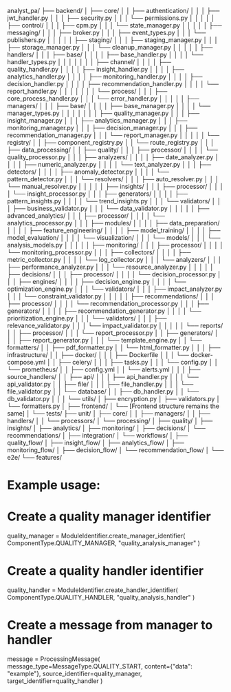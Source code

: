 analyst_pa/
├── backend/
│   ├── core/
│   │   ├── authentication/
│   │   │   ├── jwt_handler.py
│   │   │   ├── security.py
│   │   │   └── permissions.py
│   │   │
│   │   ├── control/
│   │   │   ├── cpm.py
│   │   │   └── state_manager.py
│   │   │
│   │   ├── messaging/
│   │   │   ├── broker.py
│   │   │   ├── event_types.py
│   │   │   └── publishers.py
│   │   │
│   │   ├── staging/
│   │   │   ├── staging_manager.py
│   │   │   ├── storage_manager.py
│   │   │   └── cleanup_manager.py
│   │   │
│   │   ├── handlers/
│   │   │   ├── base/
│   │   │   │   ├── base_handler.py
│   │   │   │   └── handler_types.py
│   │   │   │
│   │   │   ├── channel/
│   │   │   │   ├── quality_handler.py
│   │   │   │   ├── insight_handler.py
│   │   │   │   ├── analytics_handler.py
│   │   │   │   ├── monitoring_handler.py
│   │   │   │   ├── decision_handler.py
│   │   │   │   ├── recommendation_handler.py
│   │   │   │   └── report_handler.py
│   │   │   │
│   │   │   └── process/
│   │   │       ├── core_process_handler.py
│   │   │       └── error_handler.py
│   │   │
│   │   ├── managers/
│   │   │   ├── base/
│   │   │   │   ├── base_manager.py
│   │   │   │   └── manager_types.py
│   │   │   │
│   │   │   ├── quality_manager.py
│   │   │   ├── insight_manager.py
│   │   │   ├── analytics_manager.py
│   │   │   ├── monitoring_manager.py
│   │   │   ├── decision_manager.py
│   │   │   ├── recommendation_manager.py
│   │   │   └── report_manager.py
│   │   │
│   │   └── registry/
│   │       ├── component_registry.py
│   │       └── route_registry.py
│   │
│   ├── data_processing/
│   │   ├── quality/
│   │   │   ├── processor/
│   │   │   │   └── quality_processor.py
│   │   │   ├── analyzers/
│   │   │   │   ├── date_analyzer.py
│   │   │   │   ├── numeric_analyzer.py
│   │   │   │   └── text_analyzer.py
│   │   │   ├── detectors/
│   │   │   │   ├── anomaly_detector.py
│   │   │   │   └── pattern_detector.py
│   │   │   └── resolvers/
│   │   │       ├── auto_resolver.py
│   │   │       └── manual_resolver.py
│   │   │
│   │   ├── insights/
│   │   │   ├── processor/
│   │   │   │   └── insight_processor.py
│   │   │   ├── generators/
│   │   │   │   ├── pattern_insights.py
│   │   │   │   └── trend_insights.py
│   │   │   └── validators/
│   │   │       ├── business_validator.py
│   │   │       └── data_validator.py
│   │   │
│   │   ├── advanced_analytics/
│   │   │   ├── processor/
│   │   │   │   └── analytics_processor.py
│   │   │   ├── modules/
│   │   │   │   ├── data_preparation/
│   │   │   │   ├── feature_engineering/
│   │   │   │   ├── model_training/
│   │   │   │   ├── model_evaluation/
│   │   │   │   └── visualization/
│   │   │   └── models/
│   │   │       └── analysis_models.py
│   │   │
│   │   ├── monitoring/
│   │   │   ├── processor/
│   │   │   │   └── monitoring_processor.py
│   │   │   ├── collectors/
│   │   │   │   ├── metric_collector.py
│   │   │   │   └── log_collector.py
│   │   │   └── analyzers/
│   │   │       ├── performance_analyzer.py
│   │   │       └── resource_analyzer.py
│   │   │
│   │   ├── decisions/
│   │   │   ├── processor/
│   │   │   │   └── decision_processor.py
│   │   │   ├── engines/
│   │   │   │   ├── decision_engine.py
│   │   │   │   └── optimization_engine.py
│   │   │   └── validators/
│   │   │       ├── impact_analyzer.py
│   │   │       └── constraint_validator.py
│   │   │
│   │   ├── recommendations/
│   │   │   ├── processor/
│   │   │   │   └── recommendation_processor.py
│   │   │   ├── generators/
│   │   │   │   ├── recommendation_generator.py
│   │   │   │   └── prioritization_engine.py
│   │   │   └── validators/
│   │   │       ├── relevance_validator.py
│   │   │       └── impact_validator.py
│   │   │
│   │   └── reports/
│   │       ├── processor/
│   │       │   └── report_processor.py
│   │       ├── generators/
│   │       │   ├── report_generator.py
│   │       │   └── template_engine.py
│   │       └── formatters/
│   │           ├── pdf_formatter.py
│   │           └── html_formatter.py
│   │
│   ├── infrastructure/
│   │   ├── docker/
│   │   │   ├── Dockerfile
│   │   │   └── docker-compose.yml
│   │   ├── celery/
│   │   │   ├── tasks.py
│   │   │   └── config.py
│   │   └── prometheus/
│   │       ├── config.yml
│   │       └── alerts.yml
│   │
│   ├── source_handlers/
│   │   ├── api/
│   │   │   ├── api_handler.py
│   │   │   └── api_validator.py
│   │   ├── file/
│   │   │   ├── file_handler.py
│   │   │   └── file_validator.py
│   │   └── database/
│   │       ├── db_handler.py
│   │       └── db_validator.py
│   │
│   └── utils/
│       ├── encryption.py
│       ├── validators.py
│       └── formatters.py
│
├── frontend/
│   └── [Frontend structure remains the same]
│
└── tests/
    ├── unit/
    │   ├── core/
    │   │   ├── managers/
    │   │   ├── handlers/
    │   │   └── processors/
    │   └── processing/
    │       ├── quality/
    │       ├── insights/
    │       ├── analytics/
    │       ├── monitoring/
    │       ├── decisions/
    │       └── recommendations/
    │
    ├── integration/
    │   └── workflows/
    │       ├── quality_flow/
    │       ├── insight_flow/
    │       ├── analytics_flow/
    │       ├── monitoring_flow/
    │       ├── decision_flow/
    │       └── recommendation_flow/
    │
    └── e2e/
        └── features/


# Example usage:

# Create a quality manager identifier
quality_manager = ModuleIdentifier.create_manager_identifier(
    ComponentType.QUALITY_MANAGER,
    "quality_analysis_manager"
)

# Create a quality handler identifier
quality_handler = ModuleIdentifier.create_handler_identifier(
    ComponentType.QUALITY_HANDLER,
    "quality_analysis_handler"
)

# Create a message from manager to handler
message = ProcessingMessage(
    message_type=MessageType.QUALITY_START,
    content={"data": "example"},
    source_identifier=quality_manager,
    target_identifier=quality_handler
)
